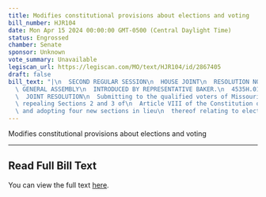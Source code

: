 ```yaml
---
title: Modifies constitutional provisions about elections and voting
bill_number: HJR104
date: Mon Apr 15 2024 00:00:00 GMT-0500 (Central Daylight Time)
status: Engrossed
chamber: Senate
sponsor: Unknown
vote_summary: Unavailable
legiscan_url: https://legiscan.com/MO/text/HJR104/id/2867405
draft: false
bill_text: "|\n  SECOND REGULAR SESSION\n  HOUSE JOINT\n  RESOLUTION NO. 104\n  102ND\
  \ GENERAL ASSEMBLY\n  INTRODUCED BY REPRESENTATIVE BAKER.\n  4535H.01I DANARADEMANMILLER,ChiefClerk\n\
  \  JOINT RESOLUTION\n  Submitting to the qualified voters of Missouri an amendment\
  \ repealing Sections 2 and 3 of\n  Article VIII of the Constitution of Missouri,\
  \ and adopting four new sections in lieu\n  thereof relating to elections."
---
```

Modifies constitutional provisions about elections and voting

---

## Read Full Bill Text

You can view the full text [here](https://legiscan.com/MO/text/HJR104/id/2867405).
